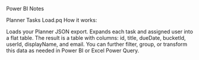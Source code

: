 Power BI Notes



Planner Tasks Load.pq
How it works:

Loads your Planner JSON export.
Expands each task and assigned user into a flat table.
The result is a table with columns: id, title, dueDate, bucketId, userId, displayName, and email.
You can further filter, group, or transform this data as needed in Power BI or Excel Power Query.
